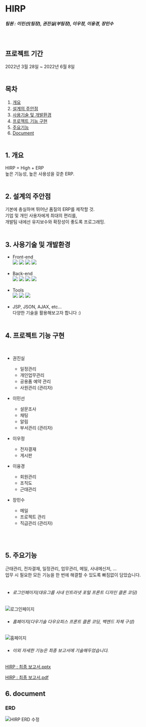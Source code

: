 # HIRP
##### 팀원 : 이민선(팀장), 권진실(부팀장), 이우정, 이융경, 장민수
<br>

## 프로젝트 기간
2022년 3월 28일 ~ 2022년 6월 8일
<br><br>

## 목차  
1. [개요](#1-개요)
2. [설계의 주안점](#2-설계의-주안점)
3. [사용기술 및 개발환경](#3-사용기술-및-개발환경)
4. [프로젝트 기능 구현](#4-프로젝트-기능-구현)
5. [주요기능](#5-주요기능)
6. [Document](#6-document)
<br><br>

## 1. 개요
HIRP = High + ERP<br>
높은 기능성, 높은 사용성을 갖춘 ERP.
<br><br>

## 2. 설계의 주안점
기본에 충실하며 뛰어난 품질의 ERP를 제작할 것.<br>
기업 및 개인 사용자에게 최대의 편리를,<br>
개발팀 내에선 유지보수와 확장성이 좋도록 프로그래밍.<br><br>

## 3. 사용기술 및 개발환경
- Front-end <br>
<img src="https://img.shields.io/badge/HTML5-E34F26?style=flat-square&logo=HTML5&logoColor=white"/> <img src="https://img.shields.io/badge/CSS3-1572B6?style=flat-square&logo=CSS3&logoColor=white"/> <img src="https://img.shields.io/badge/JavaScript-F7DF1E?style=flat-square&logo=JavaScript&logoColor=black"/> <img src="https://img.shields.io/badge/jQuery-0769AD?style=flat-square&logo=jQuery&logoColor=white"/> 
<br><br>
- Back-end <br>
<img src="https://img.shields.io/badge/Java-007396?style=flat-square&logo=Java&logoColor=white"/> <img src="https://img.shields.io/badge/Spring-6DB33F?style=flat-square&logo=Spring&logoColor=white"/> <img src="https://img.shields.io/badge/Oracle-F80000?style=flat-square&logo=Oracle&logoColor=white"/> <img src="https://img.shields.io/badge/Apache Tomcat-F8DC75?style=flat-square&logo=Apache Tomcat&logoColor=black"/>  <br><br>
- Tools <br>
<img src="https://img.shields.io/badge/Git-F05032?style=flat-square&logo=Git&logoColor=white"/> <img src="https://img.shields.io/badge/Eclipse IDE-2C2255?style=flat-square&logo=Eclipse IDE&logoColor=white"/> <img src="https://img.shields.io/badge/Visual Studio Code-007ACC?style=flat-square&logo=Visual Studio Code&logoColor=white"/> <br><br>
- JSP, JSON, AJAX, etc... <br>다양한 기술을 활용해보고자 합니다 :)<br><br>

## 4. 프로젝트 기능 구현
<br>

- 권진실
  - 일정관리
  - 개인업무관리
  - 공용품 예약 관리
  - 사원관리 (관리자)


- 이민선
  - 설문조사
  - 채팅
  - 알림
  - 부서관리 (관리자)


- 이우정
  - 전자결재
  - 게시판


- 이융경
  - 회원관리
  - 조직도
  - 근태관리


- 장민수
  - 메일
  - 프로젝트 관리
  - 직급관리 (관리자)


<br/><br/>
## 5. 주요기능
근태관리, 전자결재, 일정관리, 업무관리, 메일, 사내메신저, ...<br>
업무 시 필요한 모든 기능을 한 번에 해결할 수 있도록 빠짐없이 담았습니다.
<br><br>
- ###### 로그인페이지(대유그룹 사내 인트라넷 포털 프론트 디자인 클론 코딩)
![로그인페이지](https://user-images.githubusercontent.com/100409006/172547394-a27e1482-8b7d-48c1-a435-7de77a96f7a4.png)
- ###### 홈페이지(다우기술 다우오피스 프론트 클론 코딩, 백엔드 자체 구성)
![홈페이지](https://user-images.githubusercontent.com/100409006/172547405-7825691a-d16f-4641-8791-22e7b2427e06.png)

- ###### 이외 자세한 기능은 최종 보고서에 기술해두었습니다.
[HIRP : 최종 보고서.pptx](https://github.com/1129khNexapring/HIRP/files/8858925/-._220607_.pptx)

[HIRP : 최종 보고서.pdf](https://github.com/1129khNexapring/HIRP/files/8858924/-._220607_.pdf)

## 6. document

### ERD
![HIRP ERD 수정](https://user-images.githubusercontent.com/100409006/172546399-d5db3118-14e6-4fe0-bac1-3fc877b71f94.png)
